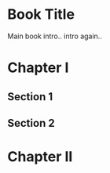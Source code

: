 Book Title
==========
Main book intro.. 
intro again.. 

# Chapter I
## Section 1
## Section 2

# Chapter II
